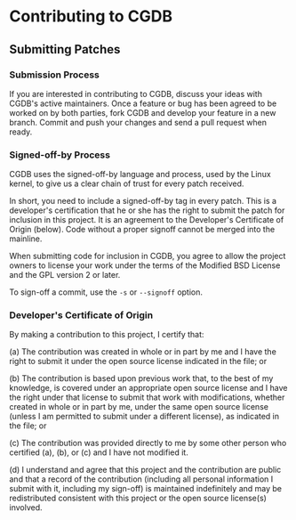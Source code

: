 # Contributing to CGDB

## Submitting Patches

### Submission Process

If you are interested in contributing to CGDB, discuss your ideas with CGDB's
active maintainers. Once a feature or bug has been agreed to be worked on by
both parties, fork CGDB and develop your feature in a new branch. Commit and
push your changes and send a pull request when ready.

### Signed-off-by Process

CGDB uses the signed-off-by language and process, used by the Linux kernel, to
give us a clear chain of trust for every patch received.

In short, you need to include a signed-off-by tag in every patch. This is a
developer's certification that he or she has the right to submit the patch for
inclusion in this project. It is an agreement to the Developer's Certificate of
Origin (below). Code without a proper signoff cannot be merged into the
mainline.

When submitting code for inclusion in CGDB, you agree to allow the project
owners to license your work under the terms of the Modified BSD License and the
GPL version 2 or later.

To sign-off a commit, use the `-s` or `--signoff` option.

### Developer's Certificate of Origin

By making a contribution to this project, I certify that:

  (a) The contribution was created in whole or in part by me and I have the
      right to submit it under the open source license indicated in the file; or

  (b) The contribution is based upon previous work that, to the best of my
      knowledge, is covered under an appropriate open source license and I have
      the right under that license to submit that work with modifications,
      whether created in whole or in part by me, under the same open source
      license (unless I am permitted to submit under a different license), as
      indicated in the file; or

  (c) The contribution was provided directly to me by some other person who
      certified (a), (b), or (c) and I have not modified it.

  (d) I understand and agree that this project and the contribution are public
      and that a record of the contribution (including all personal information
      I submit with it, including my sign-off) is maintained indefinitely and
      may be redistributed consistent with this project or the open source
      license(s) involved.
